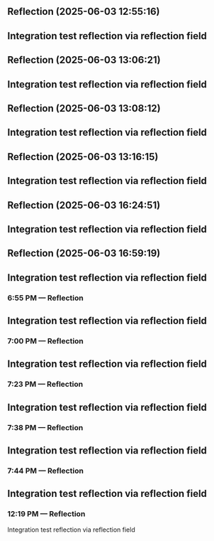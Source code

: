 

## Reflection (2025-06-03 12:55:16)

Integration test reflection via reflection field
---


## Reflection (2025-06-03 13:06:21)

Integration test reflection via reflection field
---


## Reflection (2025-06-03 13:08:12)

Integration test reflection via reflection field
---


## Reflection (2025-06-03 13:16:15)

Integration test reflection via reflection field
---


## Reflection (2025-06-03 16:24:51)

Integration test reflection via reflection field
---


## Reflection (2025-06-03 16:59:19)

Integration test reflection via reflection field
---


### 6:55 PM — Reflection

Integration test reflection via reflection field
---


### 7:00 PM — Reflection

Integration test reflection via reflection field
---


### 7:23 PM — Reflection

Integration test reflection via reflection field
---


### 7:38 PM — Reflection

Integration test reflection via reflection field
---


### 7:44 PM — Reflection

Integration test reflection via reflection field
---


### 12:19 PM — Reflection

Integration test reflection via reflection field